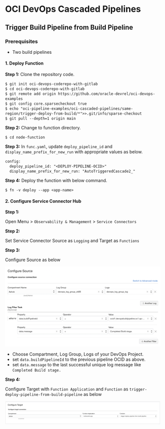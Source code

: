 # OCI DevOps Cascaded Pipelines

## Trigger Build Pipeline from Build Pipeline

### Prerequisites
* Two build pipelines

#### 1. Deploy Function
**Step 1:**
Clone the repository code.
```
$ git init oci-devops-coderepo-with-gitlab
$ cd oci-devops-coderepo-with-gitlab
$ git remote add origin https://github.com/oracle-devrel/oci-devops-examples
$ git config core.sparsecheckout true
$ echo "oci-pipeline-examples/oci-cascaded-pipelines/same-region/trigger-deploy-from-build/*">>.git/info/sparse-checkout
$ git pull --depth=1 origin main
```

**Step 2:**
Change to function directory.
```
$ cd node-function
```

**Step 3:**
In `func.yaml`, update `deploy_pipeline_id` and `display_name_prefix_for_new_run` with appropriate values as below.

```
config:
  deploy_pipeline_id: "<DEPLOY-PIPELINE-OCID>"
  display_name_prefix_for_new_run: "AutoTriggeredCascade2_"
```

**Step 4:**
Deploy the function with below command.
```
$ fn -v deploy --app <app-name>
```

#### 2. Configure Service Connector Hub
**Step 1:**

Open Menu > `Observability & Management` > `Service Connectors`

**Step 2:**

Set Service Connector Source as `Logging` and Target as `Functions`

**Step 3:**

Configure Source as below

![Service Connector Source Config](images/service-connector-source-config.png)

* Choose Compartment, Log Group, Logs of your DevOps Project.
* set `data.buildPipelineId` to the previous pipeline OCID as above.
* set `data.message` to the last successful unique log message like `Completed Build stage.`

**Step 4:**

Configure Target with `Function Application` and `Function` as `trigger-deploy-pipeline-from-build-pipeline` as below

![Service Connector Target Config](images/service-connector-target-config.png)

